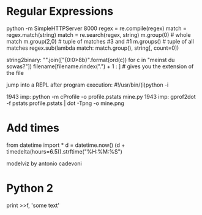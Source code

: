 # Regular Expressions
python -m SimpleHTTPServer 8000
regex = re.compile(regex)
match = regex.match(string)
match = re.search(regex, string)
m.group(0)   # whole match
m.group(2,0) # tuple of matches #3 and #1
m.groups()   # tuple of all matches
regex.sub(lambda match: match.group(), string[, count=0])

string2binary: "".join(["{0:0>8b}".format(ord(c)) for c in "meinst du sowas?"])
filename[filename.rindex(".") + 1 : ] # gives you the extension of the file

jump into a REPL after program execution: #!/usr/bin/(i)python -i

1943 imp: python -m cProfile -o profile.pstats mine.py
1943 imp: gprof2dot -f pstats profile.pstats | dot -Tpng -o mine.png

# Add times
from datetime import *
d = datetime.now()
(d + timedelta(hours=6.5)).strftime("%H:%M:%S")

modelviz by antonio cadevoni

# Python 2
print >>f, 'some text'
